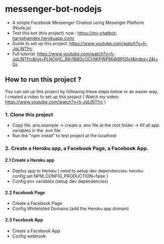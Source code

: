 # messenger-bot-nodejs
- A simple Facebook Messenger Chatbot using Mesenger Platform (Node.js)
- Test this bot (this project) now : https://my-chatbot-haryphamdev.herokuapp.com/
- Guide to set up this project: https://www.youtube.com/watch?v=h-JqLlNTfrc
- Full tutorial: https://www.youtube.com/watch?v=h-JqLlNTfrc&list=PLNOjHC_BXrfB8DcOCHtKPWPMl4t9PG5cI&index=2&t=0s

## How to run this project ? 

You can set up this project by following these steps below or an easier way, I created a video to set up this project ( Watch my video: https://www.youtube.com/watch?v=h-JqLlNTfrc )
### 1. Clone this project
- Copy file .env.example -> create a .env file at the root folder -> fill all app variables in the .evn file
- Run the "npm install" to test project at the localhost

### 2. Create a Heroku app, a Facebook Page, a Facebook App.
#### 2.1 Create a Heroku app
- Deploy app to Heroku ( need to setup dev dependencies:
heroku config:set NPM_CONFIG_PRODUCTION=false
)
- Config env variables (setup dev dependencies)
#### 2.2 Facebook Page
- Create a Facebook Page
- Config Whitelisted Domains (add the Heroku app domain)
#### 2.3 Facebook App
- Create a Facebook App
- Config webhook
